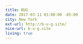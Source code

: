 ```yaml
---
title: BUG
date: 2017-03-11 03:00:00 -05:00
city: New York
ext-url: http://b-u-g.site/
nice-url: b-u-g.site
living: true
---
```

